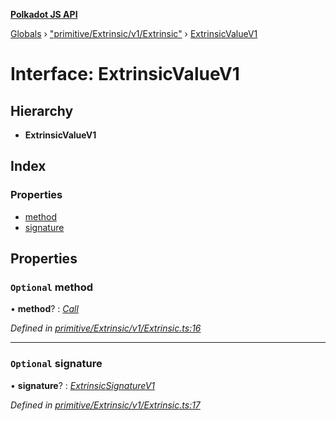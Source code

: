 **[Polkadot JS API](../README.md)**

[Globals](../globals.md) › [&quot;primitive/Extrinsic/v1/Extrinsic&quot;](../modules/_primitive_extrinsic_v1_extrinsic_.md) › [ExtrinsicValueV1](_primitive_extrinsic_v1_extrinsic_.extrinsicvaluev1.md)

# Interface: ExtrinsicValueV1

## Hierarchy

* **ExtrinsicValueV1**

## Index

### Properties

* [method](_primitive_extrinsic_v1_extrinsic_.extrinsicvaluev1.md#optional-method)
* [signature](_primitive_extrinsic_v1_extrinsic_.extrinsicvaluev1.md#optional-signature)

## Properties

### `Optional` method

• **method**? : *[Call](../modules/_interfaces_runtime_types_.md#call)*

*Defined in [primitive/Extrinsic/v1/Extrinsic.ts:16](https://github.com/polkadot-js/api/blob/06d0c1f/packages/types/src/primitive/Extrinsic/v1/Extrinsic.ts#L16)*

___

### `Optional` signature

• **signature**? : *[ExtrinsicSignatureV1](../classes/_primitive_extrinsic_v1_extrinsicsignature_.extrinsicsignaturev1.md)*

*Defined in [primitive/Extrinsic/v1/Extrinsic.ts:17](https://github.com/polkadot-js/api/blob/06d0c1f/packages/types/src/primitive/Extrinsic/v1/Extrinsic.ts#L17)*